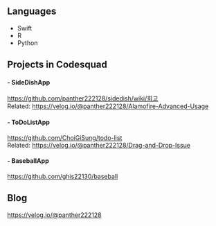 ## Languages

- Swift
- R
- Python

## Projects in Codesquad

#### - SideDishApp

<https://github.com/panther222128/sidedish/wiki/회고><br>Related: <https://velog.io/@panther222128/Alamofire-Advanced-Usage>

#### - ToDoListApp

<https://github.com/ChoiGiSung/todo-list><br>Related: <https://velog.io/@panther222128/Drag-and-Drop-Issue>

#### - BaseballApp

<https://github.com/ghis22130/baseball>

## Blog

<https://velog.io/@panther222128>
